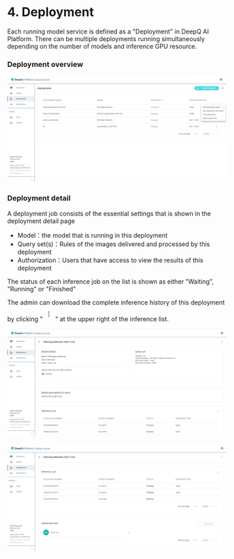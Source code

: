 # 4. Deployment

Each running model service is defined as a "Deployment" in DeepQ AI Platform. There can be multiple deployments running simultaneously depending on the number of models and inference GPU resource.

### Deployment overview

![Here is the Deployment list, showing all deployments and their status, users can edit/stop or delete deployments](../.gitbook/assets/adm-4-0-0.png)

### Deployment detail

A deployment job consists of the essential settings that is shown in the deployment detail page

* Model：the model that is running in this deployment
* Query set(s)：Rules of the images delivered and processed by this deployment
* Authorization：Users that have access to view the results of this deployment

The status of each inference job on the list is shown as either "Waiting", "Running" or "Finished"

The admin can download the complete inference history of this deployment by clicking "![](../.gitbook/assets/adm-icon-1.png)" at the upper right of the inference list.

![In the deployment detial page are the model detials, query set(s) information and the inference list below](../.gitbook/assets/adm-4-0-1.png)



![At the bottom of the deployment detail is the list of authorized users](../.gitbook/assets/adm-4-0-2.png)



